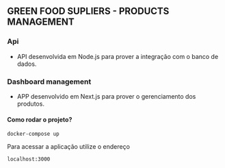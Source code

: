 ## GREEN FOOD SUPLIERS - PRODUCTS MANAGEMENT
 
### Api 
- API desenvolvida em Node.js para prover a integração com o banco de dados.

### Dashboard management
- APP desenvolvido em Next.js para prover o gerenciamento dos produtos.

#### Como rodar o projeto?

``docker-compose up``

Para acessar a aplicação utilize o endereço
 
``localhost:3000``


